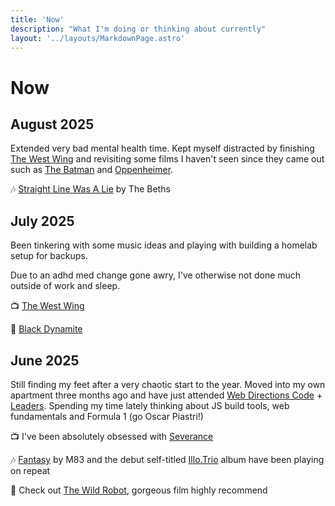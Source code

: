 ```yaml
---
title: 'Now'
description: "What I'm doing or thinking about currently"
layout: '../layouts/MarkdownPage.astro'
---
```


# Now

## August 2025

Extended very bad mental health time. Kept myself distracted by finishing
[The West Wing](https://www.imdb.com/title/tt0200276) and revisiting some films I haven't seen since they came out such
as [The Batman](https://www.imdb.com/title/tt1877830) and [Oppenheimer](https://www.imdb.com/title/tt15398776).

🎶 [Straight Line Was A Lie](https://open.spotify.com/album/5XbVk30ifqaiI6EiVVjA1p) by The Beths

## July 2025

Been tinkering with some music ideas and playing with building a homelab setup for backups.

Due to an adhd med change gone awry, I've otherwise not done much outside of work and sleep.

📺 [The West Wing](https://www.imdb.com/title/tt0200276)

🎥 [Black Dynamite](https://www.imdb.com/title/tt1190536)

## June 2025

Still finding my feet after a very chaotic start to the year. Moved into my own apartment three months ago and have just
attended [Web Directions Code](https://webdirections.org/code/) + [Leaders](https://webdirections.org/leaders/).
Spending my time lately thinking about JS build tools, web fundamentals and Formula 1 (go Oscar Piastri!)

📺 I've been absolutely obsessed with [Severance](https://www.imdb.com/title/tt11280740/)

🎶 [Fantasy](https://rateyourmusic.com/release/album/m83/fantasy/) by M83 and the debut self-titled
[Illo.Trio](https://rateyourmusic.com/release/album/illo_trio/illo_trio/) album have been playing on repeat

🎥 Check out [The Wild Robot](https://letterboxd.com/film/the-wild-robot/), gorgeous film highly recommend
